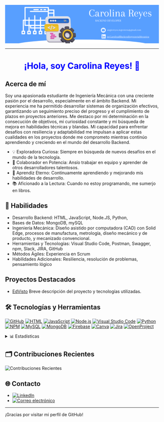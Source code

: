 [![Banner](images/Banner.png)](https://github.com/Angiedylexx/Angiedylexx)

<hr>

<h1 style="text-align: center; color: blue;">¡Hola, soy Carolina Reyes! 👋</h1>

## Acerca de mí
Soy una apasionada estudiante de Ingeniería Mecánica con una creciente pasión por el desarrollo, especialmente en el ámbito Backend. Mi experiencia me ha permitido desarrollar sistemas de organización efectivos, garantizando un seguimiento preciso del progreso y el cumplimiento de plazos en proyectos anteriores. Me destaco por mi determinación en la consecución de objetivos, mi curiosidad constante y mi búsqueda de mejora en habilidades técnicas y blandas. Mi capacidad para enfrentar desafíos con resiliencia y adaptabilidad me impulsan a aplicar estas cualidades en los proyectos donde me comprometo mientras continúo aprendiendo y creciendo en el mundo del desarrollo Backend.

- 💡 Exploradora Curiosa: Siempre en búsqueda de nuevos desafíos en el mundo de la tecnología.
- 🤝 Colaborador en Potencia: Ansío trabajar en equipo y aprender de otros desarrolladores talentosos.
- 🌱 Aprendiz Eterno: Continuamente aprendiendo y mejorando mis habilidades de desarrollo.
- 📚 Aficionado a la Lectura: Cuando no estoy programando, me sumerjo en libros.

##  🚀 Habilidades 
- Desarrollo Backend: HTML, JavaScript, Node.JS, Python, 
- Bases de Datos: MongoDB, mySQL
- Ingeniería Mecánica: Diseño asistido por computadora (CAD) con Solid Edge, procesos de manufactura, metrología, diseño mecánico y de producto, y mecanizado convencional.
- Herramientas y Tecnologías: Visual Studio Code, Postman, Swagger, npm, Slack, JIRA, GitHub
- Métodos Ágiles: Experiencia en Scrum
- Habilidades Adicionales: Resiliencia, resolución de problemas, pensamiento lógico

## Proyectos Destacados
- [EdVisto]( https://github.com/InTechMOM/team-10-back)
Breve descripción del proyecto y tecnologías utilizadas.

## 🛠️ Tecnologías y Herramientas 
[![GitHub](https://img.shields.io/badge/GitHub-%23F08080?style=for-the-badge&logo=GitHub&color=white&style=border-color:#F08080&width=40&height=40)](https://github.com/tu-nombre/tu-repositorio)
[![HTML](https://img.shields.io/badge/HTML-%23E34F26?style=for-the-badge&logo=HTML5&color=white&style=border-color:#E34F26&width=40&height=40)](https://www.w3schools.com/html/)
[![JavaScript](https://img.shields.io/badge/JavaScript-%23323330.svg?style=for-the-badge&logo=JavaScript&color=white&style=border-color:#323330&width=40&height=40)](https://developer.mozilla.org/en-US/docs/Web/JavaScript)
[![Node.js](https://img.shields.io/badge/Node.js-%233399FF?style=for-the-badge&logo=Node.js&color=white&style=border-color:#3399FF&width=40&height=40)](https://nodejs.org/es/)
[![Visual Studio Code](https://img.shields.io/badge/Visual%20Studio%20Code-%23007ACC?style=for-the-badge&logo=Visual%20Studio%20Code&color=white&style=border-color:#007ACC&width=40&height=40)](https://code.visualstudio.com/)
[![Python](https://img.shields.io/badge/Python-%23377EB8?style=for-the-badge&logo=Python&color=white&style=border-color:#377EB8&width=40&height=40)](https://www.python.org/)
[![NPM](https://img.shields.io/badge/NPM-%23EA4335?style=for-the-badge&logo=NPM&color=white&style=border-color:#EA4335&width=40&height=40)](https://www.npmjs.com/)
[![MySQL](https://img.shields.io/badge/MySQL-%230072BD.svg?style=for-the-badge&logo=MySQL&color=white&style=border-color:#0072BD&width=40&height=40)](https://www.mysql.com/)
[![MongoDB](https://img.shields.io/badge/MongoDB-%23589636?style=for-the-badge&logo=MongoDB&color=white&style=border-color:#589636&width=40&height=40)](https://www.mongodb.org/)
[![Firebase](https://img.shields.io/badge/Firebase-%23AA44BB?style=for-the-badge&logo=Firebase&color=white&style=border-color:#AA44BB&width=40&height=40)](https://firebase.google.com/)
[![Canva](https://img.shields.io/badge/Canva-%236782C1?style=for-the-badge&logo=Canva&color=white&style=border-color:#6782C1&width=40&height=40)](https://www.canva.com/)
[![Jira](https://img.shields.io/badge/Jira-%2300A8FF?style=for-the-badge&logo=Jira&color=white&style=border-color:#00A8FF&width=40&height=40)](https://www.atlassian.com/software/jira)
[![OpenProject](https://img.shields.io/badge/OpenProject-%23666666?style=for-the-badge&logo=OpenProject&color=white&style=border-color:#666666&width=40&height=40)](https://www.openproject.org/)

<details> 
<summary>📊 Estadísticas</summary>

## Estadísticas de GitHub
<p align="left" style="background-color: white;"> <img src="https://github-readme-stats.vercel.app/api?username=Angiedylexx&show_icons=true&theme=default" alt="Angiedylexx" />
</p>

## Lenguajes de programación

![Lenguajes de programación](https://github-readme-stats.vercel.app/api/top-langs/?username=Angiedylexx&layout=compact)

</details>

## 🗂️ Contribuciones Recientes
![Contribuciones Recientes](URL_del_widget_de_contribuciones_recientes)

## 🌐 Contacto
- [![LinkedIn](https://img.shields.io/badge/LinkedIn-%230077B5?logo=linkedin&color=0077B5)](https://www.linkedin.com/in/carolinarbackendingenieriamecanica/)
- [![Correo electrónico](https://img.shields.io/badge/Correo%20electrónico-%230077B5?logo=gmail&color=0077B5)](mailto:angiedylexx@gmail.com)

------
¡Gracias por visitar mi perfil de GitHub!